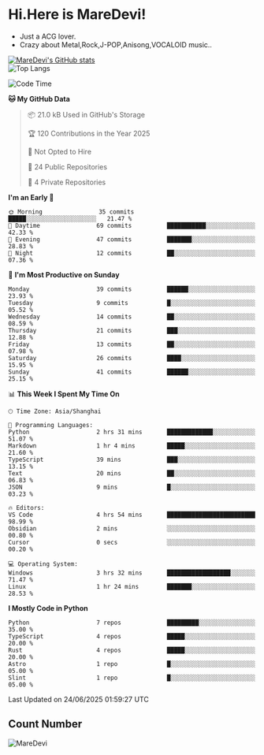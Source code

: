 # Hi.Here is MareDevi!

- Just a ACG lover.
- Crazy about Metal,Rock,J-POP,Anisong,VOCALOID music..

[![MareDevi's GitHub stats](https://github-readme-stats.vercel.app/api?username=MareDevi&show_icons=true&theme=algolia)](https://github.com/anuraghazra/github-readme-stats)  
![Top Langs](https://github-readme-stats.vercel.app/api/top-langs/?username=MareDevi&layout=compact&theme=algolia)

<!--START_SECTION:waka-->
![Code Time](http://img.shields.io/badge/Code%20Time-221%20hrs%2044%20mins-blue)

**🐱 My GitHub Data** 

> 📦 21.0 kB Used in GitHub's Storage 
 > 
> 🏆 120 Contributions in the Year 2025
 > 
> 🚫 Not Opted to Hire
 > 
> 📜 24 Public Repositories 
 > 
> 🔑 4 Private Repositories 
 > 
**I'm an Early 🐤** 

```text
🌞 Morning                35 commits          █████░░░░░░░░░░░░░░░░░░░░   21.47 % 
🌆 Daytime                69 commits          ███████████░░░░░░░░░░░░░░   42.33 % 
🌃 Evening                47 commits          ███████░░░░░░░░░░░░░░░░░░   28.83 % 
🌙 Night                  12 commits          ██░░░░░░░░░░░░░░░░░░░░░░░   07.36 % 
```
📅 **I'm Most Productive on Sunday** 

```text
Monday                   39 commits          ██████░░░░░░░░░░░░░░░░░░░   23.93 % 
Tuesday                  9 commits           █░░░░░░░░░░░░░░░░░░░░░░░░   05.52 % 
Wednesday                14 commits          ██░░░░░░░░░░░░░░░░░░░░░░░   08.59 % 
Thursday                 21 commits          ███░░░░░░░░░░░░░░░░░░░░░░   12.88 % 
Friday                   13 commits          ██░░░░░░░░░░░░░░░░░░░░░░░   07.98 % 
Saturday                 26 commits          ████░░░░░░░░░░░░░░░░░░░░░   15.95 % 
Sunday                   41 commits          ██████░░░░░░░░░░░░░░░░░░░   25.15 % 
```


📊 **This Week I Spent My Time On** 

```text
🕑︎ Time Zone: Asia/Shanghai

💬 Programming Languages: 
Python                   2 hrs 31 mins       █████████████░░░░░░░░░░░░   51.07 % 
Markdown                 1 hr 4 mins         █████░░░░░░░░░░░░░░░░░░░░   21.60 % 
TypeScript               39 mins             ███░░░░░░░░░░░░░░░░░░░░░░   13.15 % 
Text                     20 mins             ██░░░░░░░░░░░░░░░░░░░░░░░   06.83 % 
JSON                     9 mins              █░░░░░░░░░░░░░░░░░░░░░░░░   03.23 % 

🔥 Editors: 
VS Code                  4 hrs 54 mins       █████████████████████████   98.99 % 
Obsidian                 2 mins              ░░░░░░░░░░░░░░░░░░░░░░░░░   00.80 % 
Cursor                   0 secs              ░░░░░░░░░░░░░░░░░░░░░░░░░   00.20 % 

💻 Operating System: 
Windows                  3 hrs 32 mins       ██████████████████░░░░░░░   71.47 % 
Linux                    1 hr 24 mins        ███████░░░░░░░░░░░░░░░░░░   28.53 % 
```

**I Mostly Code in Python** 

```text
Python                   7 repos             █████████░░░░░░░░░░░░░░░░   35.00 % 
TypeScript               4 repos             █████░░░░░░░░░░░░░░░░░░░░   20.00 % 
Rust                     4 repos             █████░░░░░░░░░░░░░░░░░░░░   20.00 % 
Astro                    1 repo              █░░░░░░░░░░░░░░░░░░░░░░░░   05.00 % 
Slint                    1 repo              █░░░░░░░░░░░░░░░░░░░░░░░░   05.00 % 
```




 Last Updated on 24/06/2025 01:59:27 UTC
<!--END_SECTION:waka-->

## Count Number
![MareDevi](https://count.getloli.com/get/@maredevi?theme=moebooru-h)  

<!---
MareDevi/MareDevi is a ✨ special ✨ repository because its `README.md` (this file) appears on your GitHub profile.
You can click the Preview link to take a look at your changes.
--->
